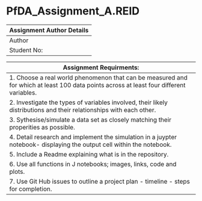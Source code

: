 # PfDA_Assignment_A.REID

|Assignment Author Details|
|---|
|Author| Alec Reid|
|Student No:| G00411003


|Assignment Requirments:|
|---|
|1. Choose a real world phenomenon that can be measured and for which at least 100 data points across at least four different variables.|
|2. Investigate the types of variables involved, their likely distributions and their relationships with each other.|
|3. Sythesise/simulate a data set as closely matching their properities as possible.|
|4. Detail research and implement the simulation in a juypter notebook- displaying the output cell within the notebook.|
|5. Include a Readme explaining what is in the repository.|
|6. Use all functions in J notebooks; images, links, code and plots.|
|7. Use Git Hub issues to outline a project plan - timeline - steps for completion.|


